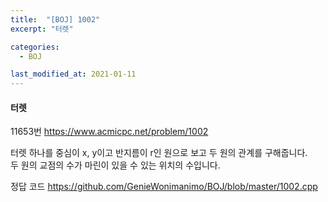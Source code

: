 ```yaml
---
title:  "[BOJ] 1002"
excerpt: "터렛"

categories:
  - BOJ

last_modified_at: 2021-01-11
---
```


#### 터렛

11653번 <https://www.acmicpc.net/problem/1002>

터렛 하나를 중심이 x, y이고 반지름이 r인 원으로 보고 두 원의 관계를 구해줍니다.<br>
두 원의 교점의 수가 마린이 있을 수 있는 위치의 수입니다.<br>

정답 코드 <https://github.com/GenieWonimanimo/BOJ/blob/master/1002.cpp>